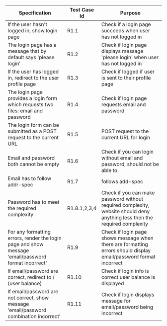 | Specification                                                                                       | Test Case Id | Purpose                                                                                                                    |
|-----------------------------------------------------------------------------------------------------|--------------|----------------------------------------------------------------------------------------------------------------------------|
| If the user hasn't logged in, show login page                                                       | R1.1         | Check if a login page succeeds when user has not logged in                                                                 |
| The login page has a message that by default says 'please login'                                    | R1.2         | Check if login page displays message 'please login' when user has not logged in                                            |
| If the user has logged in, redirect to the user profile page                                        | R1.3         | Check if logged if user is sent to their profile page                                                                      |
| The login page provides a login form which requests two files: email and password                   | R1.4         | Check if login page requests email and password                                                                            |
| The login form can be submitted as a POST request to the current URL                                | R1.5         | POST request to the current URL for login                                                                                  |
| Email and password both cannot be empty                                                             | R1.6         | Check if you can login without email and password, should not be able to                                                   |
| Email has to follow addr-spec                                                                       | R1.7         | follows add-spec                                                                                                           |
| Password has to meet the required complexity                                                        | R1.8.1,2,3,4 | Check if you can make password without required complexity, website should deny anything less then the required complexity |
| For any formatting errors, render the login page and show message 'email/password format incorrect' | R1.9         | Check if login page shows message when there are formatting errors should display email/password format incorrect          |
| If email/password are correct, redirect to / (user balance)                                         | R1.10        | Check if login info is correct user balance is displayed                                                                   |
| If email/password are not correct, show message 'email/password combination incorrect'              | R1.11        | Check if login displays message for email/password being incorrect                                                         |
